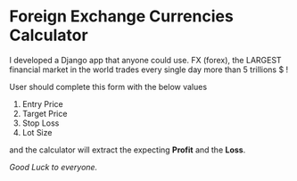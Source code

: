 # Foreign Exchange Currencies Calculator

I developed a Django app that anyone could use. FX (forex), the LARGEST financial market in the world trades every single day more than 5 trillions $ !

User should complete this form with the below values

1. Entry Price
2. Target Price
3. Stop Loss
4. Lot Size

and the calculator will extract the expecting **Profit** and the **Loss**.

*Good Luck to everyone.*

